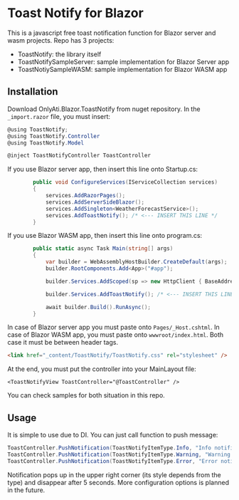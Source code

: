 # Toast Notify for Blazor

This is a javascript free toast notification function for Blazor server and wasm projects. Repo has 3 projects:
- ToastNotify: the library itself
- ToastNotifySampleServer: sample implementation for Blazor Server app
- ToastNotiySampleWASM: sample implementation for Blazor WASM app

## Installation
Download OnlyAti.Blazor.ToastNotify from nuget repository. In the `_import.razor` file, you must insert:
```csharp
@using ToastNotify;
@using ToastNotify.Controller
@using ToastNotify.Model

@inject ToastNotifyController ToastController 
```

If you use Blazor server app, then insert this line onto Startup.cs:
```csharp
        public void ConfigureServices(IServiceCollection services)
        {
            services.AddRazorPages();
            services.AddServerSideBlazor();
            services.AddSingleton<WeatherForecastService>();
            services.AddToastNotify(); /* <--- INSERT THIS LINE */
        }
```

If you use Blazor WASM app, then insert this line onto program.cs:
```csharp
        public static async Task Main(string[] args)
        {
            var builder = WebAssemblyHostBuilder.CreateDefault(args);
            builder.RootComponents.Add<App>("#app");

            builder.Services.AddScoped(sp => new HttpClient { BaseAddress = new Uri(builder.HostEnvironment.BaseAddress) });

            builder.Services.AddToastNotify(); /* <--- INSERT THIS LINE */

            await builder.Build().RunAsync();
        }

```

In case of Blazor server app you must paste onto `Pages/_Host.cshtml`. In case of Blazor WASM app, you must paste onto `wwwroot/index.html`. Both case it must be between header tags.
```html
<link href="_content/ToastNotify/ToastNotify.css" rel="stylesheet" />
```

At the end, you must put the controller into your MainLayout file:
```
<ToastNotifyView ToastController="@ToastController" />
```

You can check samples for both situation in this repo.

## Usage
It is simple to use due to DI. You can just call function to push message:
```csharp
ToastController.PushNotification(ToastNotifyItemType.Info, "Info notificatioin");
ToastController.PushNotification(ToastNotifyItemType.Warning, "Warning notificatioin");
ToastController.PushNotification(ToastNotifyItemType.Error, "Error notificatioin was sent due to something error: there is nothing to see here...");
```

Notification pops up in the upper right corner (its style depends from the type) and disappear after 5 seconds.
More configuration options is planned in the future.